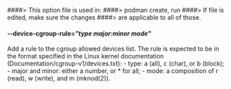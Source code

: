 ####> This option file is used in:
####> podman create, run
####> If file is edited, make sure the changes
####> are applicable to all of those.

#### **--device-cgroup-rule**=_"type major:minor mode"_

Add a rule to the cgroup allowed devices list. The rule is expected to be in the format specified in the Linux kernel documentation (Documentation/cgroup-v1/devices.txt): - type: a (all), c (char), or b (block); - major and minor: either a number, or \* for all; - mode: a composition of r (read), w (write), and m (mknod(2)).
